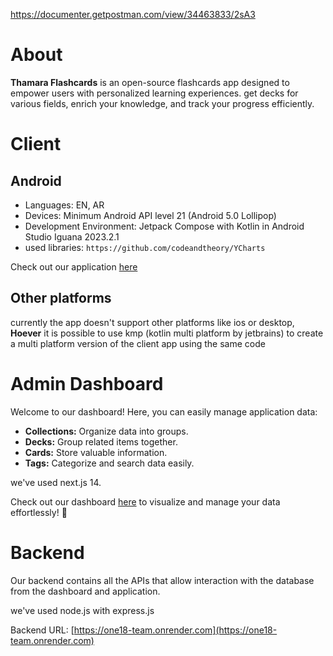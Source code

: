 https://documenter.getpostman.com/view/34463833/2sA3

# About
**Thamara Flashcards** is an open-source flashcards app designed to empower users with personalized learning experiences. get decks for various fields, enrich your knowledge, and track your progress efficiently.


# Client 
## Android
- Languages: EN, AR
- Devices: Minimum Android API level 21 (Android 5.0 Lollipop)
- Development Environment: Jetpack Compose with Kotlin in Android Studio Iguana 2023.2.1
- used libraries: `https://github.com/codeandtheory/YCharts`

Check out our application [here](https://drive.google.com/file/d/1nnhcsZWXOmhy1cqwYv9vMgtKc0dbVbGT/view)

## Other platforms
currently the app doesn't support other platforms like ios or desktop, **Hoever** it is possible to use kmp (kotlin multi platform by jetbrains) to create a multi platform version of the client app using the same code

# Admin Dashboard
Welcome to our dashboard! Here, you can easily manage application data:

- **Collections:** Organize data into groups.
- **Decks:** Group related items together.
- **Cards:** Store valuable information.
- **Tags:** Categorize and search data easily.

we've used next.js 14.

Check out our dashboard [here](https://admin-pi-nine.vercel.app/) to visualize and manage your data effortlessly! 🚀


# Backend

Our backend contains all the APIs that allow interaction with the database from the dashboard and application.

we've used node.js with express.js

Backend URL: [https://one18-team.onrender.com](https://one18-team.onrender.com)
